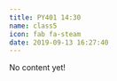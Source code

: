 ```yaml
---
title: PY401 14:30
name: class5
icon: fab fa-steam
date: 2019-09-13 16:27:40
---
```


No content yet!
